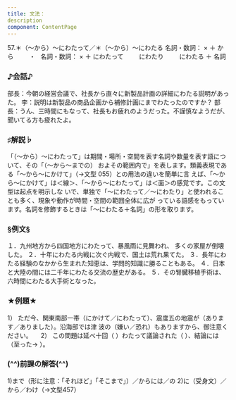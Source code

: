 ```yaml
---
title: 文法：
description
component: ContentPage
---
```



57.＊（～から）～にわたって／＊（～から）～にわたる
名詞・数詞： × ＋ から  
      ・  
名詞・数詞： × ＋ にわたって  
      にわたり  
      にわたる ＋ 名詞
### ♪会話♪
部長：今朝の経営会議で、社長から直々に新製品計画の詳細にわたる説明があった。
李：説明は新製品の商品企画から補修計画にまでわたったのですか？
部長：うん、三時間にもなって、社長もお疲れのようだった。不謹慎なようだが、聞いてる方も疲れたよ。
### ♯解説♭
「（～から）～にわたって」は期間・場所・空間を表す名詞や数量を表す語について、その「（～から～までの） およその範囲内で」を表します。類義表現である「～から～にかけて」（→文型 055）との用法の違いを簡単に言 えば、「～から～にかけて」は＜線＞、「～から～にわたって」は＜面＞の感覚です。この文型は起点を明示しな いで、単独で「～にわたって／～にわたり」と使われることも多く、現象や動作が時間・空間の範囲全体に広が っている語感をもっています。名詞を修飾するときは「～にわたる＋名詞」の形を取ります。
### §例文§
１．九州地方から四国地方にわたって、暴風雨に見舞われ、 多くの家屋が倒壊した。
２．十年にわたる内戦に次ぐ内戦で、国土は荒れ果てた。
３．長年にわたる経験のなかから生まれた知恵は、学問的知識に勝ることもある。
４．日本と大陸の間には二千年にわたる交流の歴史がある。
５．その腎臓移植手術は、六時間にわたる大手術となった。
### ★例題★
1） ただ今、関東南部一帯（にかけて／にわたって）、震度五の地震が（あります／ありました）。沿海部では津
波の（嫌い／恐れ）もありますから、御注意ください。    
2） この問題は延べ十回（ ）わたって議論された（ ）、結論には（至った→ ）。
### (^^)前課の解答(^^)
1)まで（形に注意：「それほど」「そこまで」）／からには／の
2)に（受身文）／から／わけ（→文型457）
